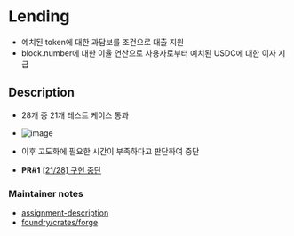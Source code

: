 # Lending

- 예치된 token에 대한 과담보를 조건으로 대출 지원
- block.number에 대한 이율 연산으로 사용자로부터 예치된 USDC에 대한 이자 지급

## Description

- 28개 중 21개 테스트 케이스 통과
- ![image](https://github.com/user-attachments/assets/559adcb2-fad4-4283-aaa5-1126629f0413)

- 이후 고도화에 필요한 시간이 부족하다고 판단하여 중단
- **PR#1** [[21/28] 구현 중단](https://github.com/ooMia/Upside_Lending_solidity/pull/1)

### Maintainer notes
- [assignment-description](https://docs.google.com/document/d/1Q7QQe-ts4imDnLM9qq4Ca5OTKHPd3KExOdBMjFv9S7Y/edit#heading=h.jd3axzxuo8lq)
- [foundry/crates/forge](https://github.com/foundry-rs/foundry/tree/master/crates/forge)
